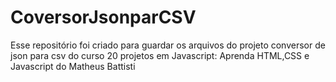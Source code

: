 # CoversorJsonparCSV
 Esse repositório foi criado para guardar os arquivos do projeto conversor de json para csv do curso 20 projetos em Javascript: Aprenda HTML,CSS e Javascript do Matheus Battisti
